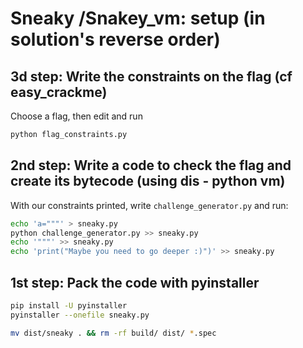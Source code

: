 # Sneaky /Snakey_vm: setup (in solution's reverse order)

## 3d step: Write the constraints on the flag (cf easy_crackme)

Choose a flag, then edit and run

```bash
python flag_constraints.py 
```

## 2nd step: Write a code to check the flag and create its bytecode (using dis - python vm)

With our constraints printed, write `challenge_generator.py` and run:

```bash
echo 'a="""' > sneaky.py
python challenge_generator.py >> sneaky.py
echo '"""' >> sneaky.py
echo 'print("Maybe you need to go deeper :)")' >> sneaky.py
```

## 1st step: Pack the code with pyinstaller

```bash
pip install -U pyinstaller
pyinstaller --onefile sneaky.py 

mv dist/sneaky . && rm -rf build/ dist/ *.spec
```
